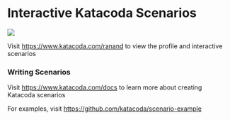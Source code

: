 # Interactive Katacoda Scenarios

[![](http://shields.katacoda.com/katacoda/ranand/count.svg)](https://www.katacoda.com/ranand "Get your profile on Katacoda.com")

Visit https://www.katacoda.com/ranand to view the profile and interactive scenarios

### Writing Scenarios
Visit https://www.katacoda.com/docs to learn more about creating Katacoda scenarios

For examples, visit https://github.com/katacoda/scenario-example
